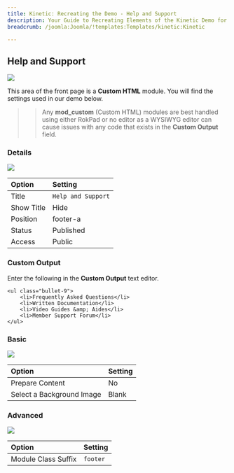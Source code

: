 ```yaml
---
title: Kinetic: Recreating the Demo - Help and Support
description: Your Guide to Recreating Elements of the Kinetic Demo for Joomla
breadcrumb: /joomla:Joomla/!templates:Templates/kinetic:Kinetic

---
```


Help and Support
-----

![][demo]

This area of the front page is a **Custom HTML** module. You will find the settings used in our demo below.

>> Any **mod_custom** (Custom HTML) modules are best handled using either RokPad or no editor as a WYSIWYG editor can cause issues with any code that exists in the **Custom Output** field.

### Details

![][demo2]

| Option     | Setting            |
| :--------- | :----------------- |
| Title      | `Help and Support` |
| Show Title | Hide               |
| Position   | footer-a           |
| Status     | Published          |
| Access     | Public             |

### Custom Output

Enter the following in the **Custom Output** text editor.

~~~
<ul class="bullet-9">
    <li>Frequently Asked Questions</li>
    <li>Written Documentation</li>
    <li>Video Guides &amp; Aides</li>
    <li>Member Support Forum</li>
</ul>
~~~

### Basic

![][demo3]

| Option                    | Setting     |
| :----------               | :---------- |
| Prepare Content           | No          |
| Select a Background Image | Blank       |

### Advanced

![][demo4]

| Option              | Setting     |
| :----------         | :---------- |
| Module Class Suffix | `footer`    |

[demo]: assets/demo_7.jpeg
[demo2]: assets/demo_7a.jpeg
[demo3]: assets/demo_7b.jpeg
[demo4]: assets/demo_7c.jpeg

